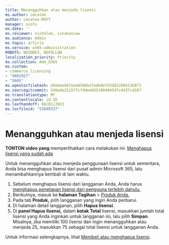```yaml
---
title: Menangguhkan atau menjeda lisensi
ms.author: cmcatee
author: cmcatee-MSFT
manager: scotv
ms.date: ''
ms.reviewer: nicholak, sinakassaw
ms.audience: Admin
ms.topic: article
ms.service: o365-administration
ROBOTS: NOINDEX, NOFOLLOW
localization_priority: Priority
ms.collection: Adm_O365
ms.custom:
- commerce_licensing
- "9002927"
- "5605"
ms.openlocfilehash: d4eb4a9415a4d506be7edb9efd3d83208413e9f3
ms.sourcegitcommit: 540a4e2515f7cfddee65519046454fc4437cd287
ms.translationtype: MT
ms.contentlocale: id-ID
ms.lasthandoff: 08/01/2021
ms.locfileid: "53689337"
---
```

# <a name="suspend-or-pause-licenses"></a>Menangguhkan atau menjeda lisensi

**TONTON video yang** memperlihatkan cara melakukan ini: [Menghapus lisensi yang sudah ada](https://go.microsoft.com/fwlink/p/?linkid=2154938)

Untuk menangguhkan atau menjeda penggunaan lisensi untuk sementara, Anda bisa menghapus lisensi dari pusat admin Microsoft 365, lalu menambahkannya kembali di lain waktu.

1. Sebelum menghapus lisensi dari langganan Anda, Anda harus [menghapus penetapan lisensi dari pengguna terlebih dahulu.](/microsoft-365/admin/manage/remove-licenses-from-users)
2. Berikutnya, masuk ke **halaman Tagihan**  >  [Produk Anda.](https://go.microsoft.com/fwlink/p/?linkid=842054)
3. Pada tab **Produk,** pilih langganan yang ingin Anda perbarui.
4. Di halaman detail langganan, pilih **Hapus lisensi**.
5. Di **panel Hapus lisensi,** dalam **kotak Total** lisensi, masukkan jumlah total lisensi yang Anda inginkan untuk langganan ini, lalu pilih **Simpan**. Misalnya, jika memiliki 100 lisensi dan ingin menangguhkan atau menjeda 25, masukkan 75 sebagai total lisensi untuk langganan Anda.

Untuk informasi selengkapnya, lihat [Membeli atau menghapus lisensi](/microsoft-365/commerce/licenses/buy-licenses).